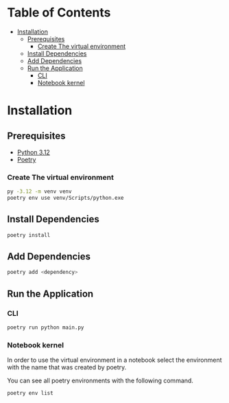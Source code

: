 # Table of Contents

- [Installation](#installation)
  - [Prerequisites](#prerequisites)
    - [Create The virtual environment](#create-the-virtual-environment)
  - [Install Dependencies](#install-dependencies)
  - [Add Dependencies](#add-dependencies)
  - [Run the Application](#run-the-application)
    - [CLI](#cli)
    - [Notebook kernel](#notebook-kernel)

# Installation

## Prerequisites

- [Python 3.12](https://www.python.org/downloads/windows/)
- [Poetry](https://python-poetry.org/docs/#installation)

### Create The virtual environment

```bash
py -3.12 -m venv venv
poetry env use venv/Scripts/python.exe
```

## Install Dependencies

```bash
poetry install
```

## Add Dependencies

```bash
poetry add <dependency>
```

## Run the Application

### CLI

```bash
poetry run python main.py
```

### Notebook kernel

In order to use the virtual environment in a notebook select the environment with the name that was created by poetry.

You can see all poetry environments with the following command.

```bash
poetry env list
```
